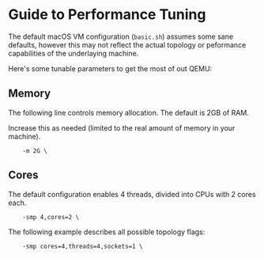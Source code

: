 Guide to Performance Tuning
===========================

The default macOS VM configuration (`basic.sh`) assumes some sane defaults, however this may not reflect the actual topology or peformance capabilities of the underlaying machine.

Here's some tunable parameters to get the most of out QEMU:

## Memory
The following line controls memory allocation. The default is 2GB of RAM.

Increase this as needed (limited to the real amount of memory in your machine).
```
    -m 2G \
```

## Cores
The default configuration enables 4 threads, divided into CPUs with 2 cores each.
```
    -smp 4,cores=2 \
```

The following example describes all possible topology flags:
```
    -smp cores=4,threads=4,sockets=1 \
```
